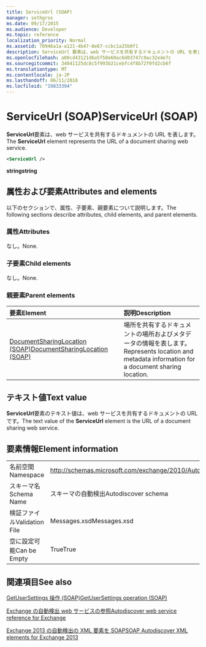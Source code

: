 ```yaml
---
title: ServiceUrl (SOAP)
manager: sethgros
ms.date: 09/17/2015
ms.audience: Developer
ms.topic: reference
localization_priority: Normal
ms.assetid: 70946a1a-a121-4b47-8e67-ccbc1a25b0f1
description: ServiceUrl 要素は、web サービスを共有するドキュメントの URL を表します。
ms.openlocfilehash: a80cd43121d6a5f58e60ac6d03747c9ac32e4e7c
ms.sourcegitcommit: 34041125dc8c5f993b21cebfc4f8b72f0fd2cb6f
ms.translationtype: MT
ms.contentlocale: ja-JP
ms.lasthandoff: 06/11/2018
ms.locfileid: "19833394"
---
```

# <a name="serviceurl-soap"></a><span data-ttu-id="e6ed2-103">ServiceUrl (SOAP)</span><span class="sxs-lookup"><span data-stu-id="e6ed2-103">ServiceUrl (SOAP)</span></span>

<span data-ttu-id="e6ed2-104">**ServiceUrl**要素は、web サービスを共有するドキュメントの URL を表します。</span><span class="sxs-lookup"><span data-stu-id="e6ed2-104">The **ServiceUrl** element represents the URL of a document sharing web service.</span></span> 
  
```XML
<ServiceUrl />
```

 <span data-ttu-id="e6ed2-105">**string**</span><span class="sxs-lookup"><span data-stu-id="e6ed2-105">**string**</span></span>
## <a name="attributes-and-elements"></a><span data-ttu-id="e6ed2-106">属性および要素</span><span class="sxs-lookup"><span data-stu-id="e6ed2-106">Attributes and elements</span></span>

<span data-ttu-id="e6ed2-107">以下のセクションで、属性、子要素、親要素について説明します。</span><span class="sxs-lookup"><span data-stu-id="e6ed2-107">The following sections describe attributes, child elements, and parent elements.</span></span>
  
### <a name="attributes"></a><span data-ttu-id="e6ed2-108">属性</span><span class="sxs-lookup"><span data-stu-id="e6ed2-108">Attributes</span></span>

<span data-ttu-id="e6ed2-109">なし。</span><span class="sxs-lookup"><span data-stu-id="e6ed2-109">None.</span></span>
  
### <a name="child-elements"></a><span data-ttu-id="e6ed2-110">子要素</span><span class="sxs-lookup"><span data-stu-id="e6ed2-110">Child elements</span></span>

<span data-ttu-id="e6ed2-111">なし。</span><span class="sxs-lookup"><span data-stu-id="e6ed2-111">None.</span></span>
  
### <a name="parent-elements"></a><span data-ttu-id="e6ed2-112">親要素</span><span class="sxs-lookup"><span data-stu-id="e6ed2-112">Parent elements</span></span>

|<span data-ttu-id="e6ed2-113">**要素**</span><span class="sxs-lookup"><span data-stu-id="e6ed2-113">**Element**</span></span>|<span data-ttu-id="e6ed2-114">**説明**</span><span class="sxs-lookup"><span data-stu-id="e6ed2-114">**Description**</span></span>|
|:-----|:-----|
|[<span data-ttu-id="e6ed2-115">DocumentSharingLocation (SOAP)</span><span class="sxs-lookup"><span data-stu-id="e6ed2-115">DocumentSharingLocation (SOAP)</span></span>](documentsharinglocation-soap.md) <br/> |<span data-ttu-id="e6ed2-116">場所を共有するドキュメントの場所およびメタデータの情報を表します。</span><span class="sxs-lookup"><span data-stu-id="e6ed2-116">Represents location and metadata information for a document sharing location.</span></span>  <br/> |
   
## <a name="text-value"></a><span data-ttu-id="e6ed2-117">テキスト値</span><span class="sxs-lookup"><span data-stu-id="e6ed2-117">Text value</span></span>

<span data-ttu-id="e6ed2-118">**ServiceUrl**要素のテキスト値は、web サービスを共有するドキュメントの URL です。</span><span class="sxs-lookup"><span data-stu-id="e6ed2-118">The text value of the **ServiceUrl** element is the URL of a document sharing web service.</span></span> 
  
## <a name="element-information"></a><span data-ttu-id="e6ed2-119">要素情報</span><span class="sxs-lookup"><span data-stu-id="e6ed2-119">Element information</span></span>

|||
|:-----|:-----|
|<span data-ttu-id="e6ed2-120">名前空間</span><span class="sxs-lookup"><span data-stu-id="e6ed2-120">Namespace</span></span>  <br/> |http://schemas.microsoft.com/exchange/2010/Autodiscover  <br/> |
|<span data-ttu-id="e6ed2-121">スキーマ名</span><span class="sxs-lookup"><span data-stu-id="e6ed2-121">Schema Name</span></span>  <br/> |<span data-ttu-id="e6ed2-122">スキーマの自動検出</span><span class="sxs-lookup"><span data-stu-id="e6ed2-122">Autodiscover schema</span></span>  <br/> |
|<span data-ttu-id="e6ed2-123">検証ファイル</span><span class="sxs-lookup"><span data-stu-id="e6ed2-123">Validation File</span></span>  <br/> |<span data-ttu-id="e6ed2-124">Messages.xsd</span><span class="sxs-lookup"><span data-stu-id="e6ed2-124">Messages.xsd</span></span>  <br/> |
|<span data-ttu-id="e6ed2-125">空に設定可能</span><span class="sxs-lookup"><span data-stu-id="e6ed2-125">Can be Empty</span></span>  <br/> |<span data-ttu-id="e6ed2-126">True</span><span class="sxs-lookup"><span data-stu-id="e6ed2-126">True</span></span>  <br/> |
   
## <a name="see-also"></a><span data-ttu-id="e6ed2-127">関連項目</span><span class="sxs-lookup"><span data-stu-id="e6ed2-127">See also</span></span>



[<span data-ttu-id="e6ed2-128">GetUserSettings 操作 (SOAP)</span><span class="sxs-lookup"><span data-stu-id="e6ed2-128">GetUserSettings operation (SOAP)</span></span>](getusersettings-operation-soap.md)


[<span data-ttu-id="e6ed2-129">Exchange の自動検出 web サービスの参照</span><span class="sxs-lookup"><span data-stu-id="e6ed2-129">Autodiscover web service reference for Exchange</span></span>](autodiscover-web-service-reference-for-exchange.md)
  
[<span data-ttu-id="e6ed2-130">Exchange 2013 の自動検出の XML 要素を SOAP</span><span class="sxs-lookup"><span data-stu-id="e6ed2-130">SOAP Autodiscover XML elements for Exchange 2013</span></span>](soap-autodiscover-xml-elements-for-exchange-2013.md)

